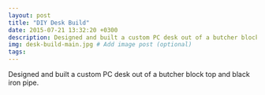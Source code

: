```yaml
---
layout: post
title: "DIY Desk Build"
date: 2015-07-21 13:32:20 +0300
description: Designed and built a custom PC desk out of a butcher block top and black iron pipe. # Add post description (optional)
img: desk-build-main.jpg # Add image post (optional)
tags:
---
```


Designed and built a custom PC desk out of a butcher block top and black iron pipe.
